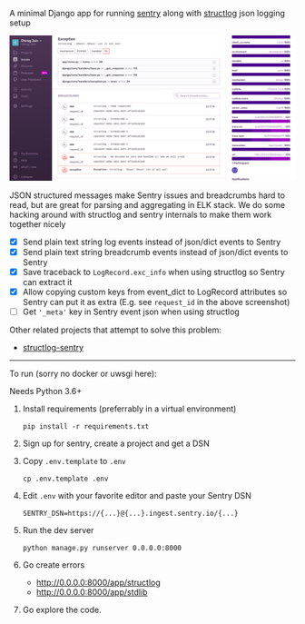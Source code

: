 A minimal Django app for running [sentry](https://sentry.io/) along with [structlog](structlog.org) json logging setup

![](./screens/structlog_sentry_trace.png) 

JSON structured messages make Sentry issues and breadcrumbs hard to read, but are great for parsing and aggregating in ELK stack. 
We do some hacking around with structlog and sentry internals to make them work together nicely

- [x] Send plain text string log events instead of json/dict events to Sentry  
- [x] Send plain text string breadcrumb events instead of json/dict events to Sentry
- [x] Save traceback to `LogRecord.exc_info` when using structlog so Sentry can extract it
- [x] Allow copying custom keys from event_dict to LogRecord attributes so Sentry can put it as extra (E.g. see `request_id` in the above screenshot)
- [ ] Get `'_meta'` key in Sentry event json when using structlog  

Other related projects that attempt to solve this problem:

- [structlog-sentry](https://github.com/kiwicom/structlog-sentry)

---

To run (sorry no docker or uwsgi here):

Needs Python 3.6+

1. Install requirements (preferrably in a virtual environment)

    ```shell
    pip install -r requirements.txt
    ```

2. Sign up for sentry, create a project and get a DSN

3. Copy `.env.template` to `.env`

    ```shell
    cp .env.template .env
    ```

4. Edit `.env` with your favorite editor and paste your Sentry DSN

    ```
    SENTRY_DSN=https://{...}@{...}.ingest.sentry.io/{...}
    ```

5. Run the dev server
 
    ```shell
    python manage.py runserver 0.0.0.0:8000
    ```

6. Go create errors
    - http://0.0.0.0:8000/app/structlog
    - http://0.0.0.0:8000/app/stdlib

7. Go explore the code.